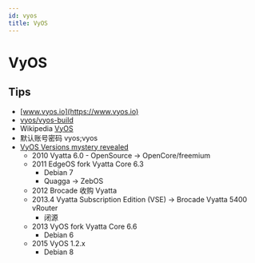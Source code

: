 ```yaml
---
id: vyos
title: VyOS
---
```


# VyOS
## Tips
* [www.vyos.io](https://www.vyos.io)
* [vyos/vyos-build](https://github.com/vyos/vyos-build)
* Wikipedia [VyOS](https://en.wikipedia.org/wiki/VyOS)
* 默认账号密码 vyos;vyos
* [VyOS Versions mystery revealed](https://blog.vyos.io/versions-mystery-revealed)
  * 2010 Vyatta 6.0 - OpenSource -> OpenCore/freemium
  * 2011 EdgeOS fork Vyatta Core 6.3
    * Debian 7
    * Quagga -> ZebOS
  * 2012 Brocade 收购 Vyatta
  * 2013.4 Vyatta Subscription Edition (VSE) -> Brocade Vyatta 5400 vRouter
    * 闭源
  * 2013 VyOS fork Vyatta Core 6.6
    * Debian 6
  * 2015 VyOS 1.2.x
    * Debian 8


